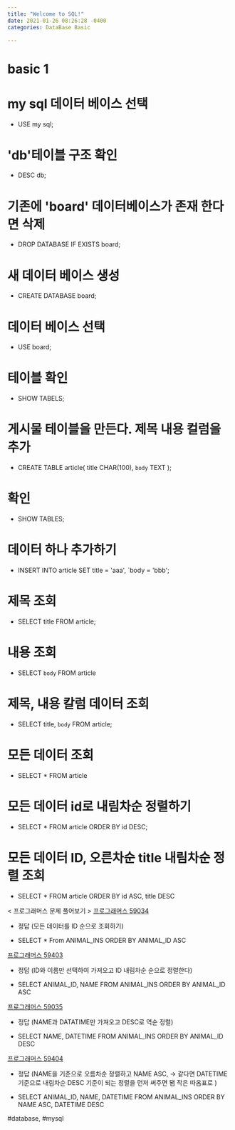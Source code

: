 ```yaml
---
title: "Welcome to SQL!"
date: 2021-01-26 08:26:28 -0400
categories: DataBase Basic

---
```


# basic 1 
# my sql 데이터 베이스 선택
+ USE my sql;

# 'db'테이블 구조 확인
+ DESC db;

# 기존에 'board' 데이터베이스가 존재 한다면 삭제
+ DROP DATABASE IF EXISTS board;

# 새 데이터 베이스 생성
+ CREATE DATABASE board;

# 데이터 베이스 선택
+ USE board; 

# 테이블 확인
+ SHOW TABELS;

# 게시물 테이블을 만든다. 제목 내용 컬럼을 추가
+ CREATE TABLE article(
title CHAR(100),
`body` TEXT
);

# 확인
+ SHOW TABLES;

# 데이터 하나 추가하기
+ INSERT INTO article
SET title = 'aaa',
`body = 'bbb';

# 제목 조회
+ SELECT title
FROM article;
# 내용 조회
+ SELECT `body`
FROM article

# 제목, 내용 칼럼 데이터 조회
+ SELECT title, `body`
FROM article;

# 모든 데이터 조회
+ SELECT *
FROM article

# 모든 데이터 id로 내림차순 정렬하기
+ SELECT * 
FROM article
ORDER BY id DESC;

# 모든 데이터 ID, 오른차순 title 내림차순 정렬 조회
+ SELECT *
FROM article
ORDER BY id ASC, title DESC


< 프로그래머스 문제 풀어보기 >
[프로그래머스 59034](https://programmers.co.kr/learn/courses/30/lessons/59034 "모든 레코드 조회하기")
+ 정답 (모든 데이터를 ID 순으로 조회하기)
- SELECT * 
From ANIMAL_INS
ORDER BY ANIMAL_ID ASC

[프로그래머스 59403](https://programmers.co.kr/learn/courses/30/lessons/59403 "동물 아이디와 이름")
+ 정답 (ID와 이름만 선택하여 가져오고 ID 내림차순 순으로 정렬한다)
- SELECT ANIMAL_ID, NAME
FROM ANIMAL_INS
ORDER BY ANIMAL_ID ASC

[프로그래머스 59035](https://programmers.co.kr/learn/courses/30/lessons/59035 "역순 정렬하기")
+ 정답 (NAME과 DATATIME만 가져오고 DESC로 역순 정렬)
- SELECT NAME, DATETIME
FROM ANIMAL_INS
ORDER BY ANIMAL_ID DESC

[프로그래머스 59404](https://programmers.co.kr/learn/courses/30/lessons/59404  "여러기준 정렬하기")
+ 정답 (NAME을 기준으로 오름차순 정렬하고 NAME ASC, -> 같다면 DATETIME 기준으로 내림차순 DESC 기준이 되는 정렬을 먼저 써주면 됌 작은 따옴표로 )
- SELECT ANIMAL_ID, NAME, DATETIME
FROM ANIMAL_INS
ORDER BY NAME ASC, DATETIME DESC

#database, #mysql















